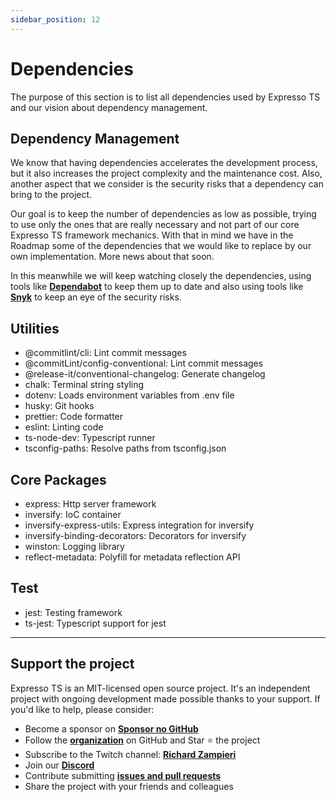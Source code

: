 ```yaml
---
sidebar_position: 12
---
```


# Dependencies

The purpose of this section is to list all dependencies used by Expresso TS and our vision about dependency management.

## Dependency Management

We know that having dependencies accelerates the development process, but it also increases the project complexity and the maintenance cost. Also, another aspect that we consider is the security risks that a dependency can bring to the project.

Our goal is to keep the number of dependencies as low as possible, trying to use only the ones that are really necessary and not part of our core Expresso TS framework mechanics. With that in mind we have in the Roadmap some of the dependencies that we would like to replace by our own implementation. More news about that soon.

In this meanwhile we will keep watching closely the dependencies, using tools like **[Dependabot](https://dependabot.com/)** to keep them up to date and also using tools like **[Snyk](https://snyk.io/)** to keep an eye of the security risks.

## Utilities

- @commitlint/cli: Lint commit messages
- @commitLint/config-conventional: Lint commit messages
- @release-it/conventional-changelog: Generate changelog
- chalk: Terminal string styling
- dotenv: Loads environment variables from .env file
- husky: Git hooks
- prettier: Code formatter
- eslint: Linting code
- ts-node-dev: Typescript runner
- tsconfig-paths: Resolve paths from tsconfig.json

## Core Packages

- express: Http server framework
- inversify: IoC container
- inversify-express-utils: Express integration for inversify
- inversify-binding-decorators: Decorators for inversify
- winston: Logging library
- reflect-metadata: Polyfill for metadata reflection API

## Test

- jest: Testing framework
- ts-jest: Typescript support for jest

---

## Support the project

Expresso TS is an MIT-licensed open source project. It's an independent project with ongoing development made possible thanks to your support. If you'd like to help, please consider:

- Become a sponsor on **[Sponsor no GitHub](https://github.com/sponsors/expressots)**
- Follow the **[organization](https://github.com/expressots)** on GitHub and Star ⭐ the project
- Subscribe to the Twitch channel: **[Richard Zampieri](https://www.twitch.tv/richardzampieri)**
- Join our **[Discord](https://discord.com/invite/PyPJfGK)**
- Contribute submitting **[issues and pull requests](https://github.com/expressots/expressots/issues/new/choose)**
- Share the project with your friends and colleagues